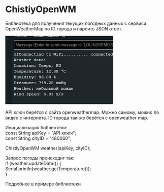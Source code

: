 # ChistiyOpenWM
Библиотека для получения текущих погодных данных с сервиса OpenWeatherMap по ID города и парсить JSON ответ.  


![Пример вывода](https://github.com/ChistiyAlexay/ChistiyOpenWM/blob/main/ChistiyOpenWM/Images/Img.jpg?raw=true)  


API ключ берётся с сайта openweathermap. Можно самому, можно по видео с интернета. ID города так-же берётся с openweather map.  


Инициализация библиотеки:  
const String apiKey = "API ключ";  
const String cityID = "480060";  
  
ChistiyOpenWM weather(apiKey, cityID);  

Запрос погоды происходит так:  
if (weather.updateData()) {  
    Serial.println(weather.getTemperature());  
}  

Подробнее в примере библиотеки

